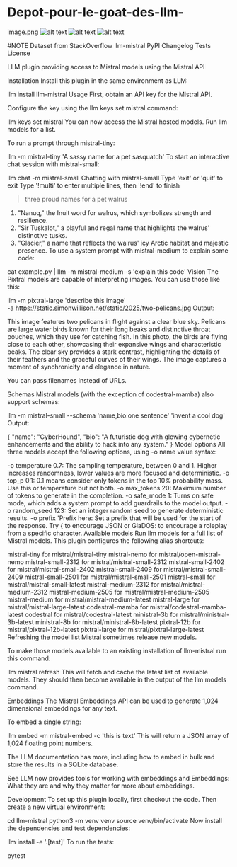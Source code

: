 # Depot-pour-le-goat-des-llm-



image.png
![alt text](image-1.png)
![alt text](image-2.png)
![alt text](image-3.png)


#NOTE 
Dataset from StackOverflow
llm-mistral
PyPI Changelog Tests License

LLM plugin providing access to Mistral models using the Mistral API

Installation
Install this plugin in the same environment as LLM:

llm install llm-mistral
Usage
First, obtain an API key for the Mistral API.

Configure the key using the llm keys set mistral command:

llm keys set mistral
<paste key here>
You can now access the Mistral hosted models. Run llm models for a list.

To run a prompt through mistral-tiny:

llm -m mistral-tiny 'A sassy name for a pet sasquatch'
To start an interactive chat session with mistral-small:

llm chat -m mistral-small
Chatting with mistral-small
Type 'exit' or 'quit' to exit
Type '!multi' to enter multiple lines, then '!end' to finish
> three proud names for a pet walrus
1. "Nanuq," the Inuit word for walrus, which symbolizes strength and resilience.
2. "Sir Tuskalot," a playful and regal name that highlights the walrus' distinctive tusks.
3. "Glacier," a name that reflects the walrus' icy Arctic habitat and majestic presence.
To use a system prompt with mistral-medium to explain some code:

cat example.py | llm -m mistral-medium -s 'explain this code'
Vision
The Pixtral models are capable of interpreting images. You can use those like this:

llm -m pixtral-large 'describe this image' \
  -a https://static.simonwillison.net/static/2025/two-pelicans.jpg
Output:

This image features two pelicans in flight against a clear blue sky. Pelicans are large water birds known for their long beaks and distinctive throat pouches, which they use for catching fish. In this photo, the birds are flying close to each other, showcasing their expansive wings and characteristic beaks. The clear sky provides a stark contrast, highlighting the details of their feathers and the graceful curves of their wings. The image captures a moment of synchronicity and elegance in nature.

You can pass filenames instead of URLs.

Schemas
Mistral models (with the exception of codestral-mamba) also support schemas:

llm -m mistral-small --schema 'name,bio:one sentence' 'invent a cool dog'
Output:

{
  "name": "CyberHound",
  "bio": "A futuristic dog with glowing cybernetic enhancements and the ability to hack into any system."
}
Model options
All three models accept the following options, using -o name value syntax:

-o temperature 0.7: The sampling temperature, between 0 and 1. Higher increases randomness, lower values are more focused and deterministic.
-o top_p 0.1: 0.1 means consider only tokens in the top 10% probability mass. Use this or temperature but not both.
-o max_tokens 20: Maximum number of tokens to generate in the completion.
-o safe_mode 1: Turns on safe mode, which adds a system prompt to add guardrails to the model output.
-o random_seed 123: Set an integer random seed to generate deterministic results.
-o prefix 'Prefix here: Set a prefix that will be used for the start of the response. Try { to encourage JSON or GlaDOS:  to encourage a roleplay from a specific character.
Available models
Run llm models for a full list of Mistral models. This plugin configures the following alias shortcuts:

mistral-tiny for mistral/mistral-tiny
mistral-nemo for mistral/open-mistral-nemo
mistral-small-2312 for mistral/mistral-small-2312
mistral-small-2402 for mistral/mistral-small-2402
mistral-small-2409 for mistral/mistral-small-2409
mistral-small-2501 for mistral/mistral-small-2501
mistral-small for mistral/mistral-small-latest
mistral-medium-2312 for mistral/mistral-medium-2312
mistral-medium-2505 for mistral/mistral-medium-2505
mistral-medium for mistral/mistral-medium-latest
mistral-large for mistral/mistral-large-latest
codestral-mamba for mistral/codestral-mamba-latest
codestral for mistral/codestral-latest
ministral-3b for mistral/ministral-3b-latest
ministral-8b for mistral/ministral-8b-latest
pixtral-12b for mistral/pixtral-12b-latest
pixtral-large for mistral/pixtral-large-latest
Refreshing the model list
Mistral sometimes release new models.

To make those models available to an existing installation of llm-mistral run this command:

llm mistral refresh
This will fetch and cache the latest list of available models. They should then become available in the output of the llm models command.

Embeddings
The Mistral Embeddings API can be used to generate 1,024 dimensional embeddings for any text.

To embed a single string:

llm embed -m mistral-embed -c 'this is text'
This will return a JSON array of 1,024 floating point numbers.

The LLM documentation has more, including how to embed in bulk and store the results in a SQLite database.

See LLM now provides tools for working with embeddings and Embeddings: What they are and why they matter for more about embeddings.

Development
To set up this plugin locally, first checkout the code. Then create a new virtual environment:

cd llm-mistral
python3 -m venv venv
source venv/bin/activate
Now install the dependencies and test dependencies:

llm install -e '.[test]'
To run the tests:

pytest
